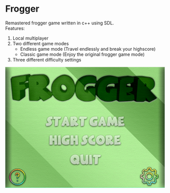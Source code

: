 # Frogger
Remastered frogger game written in c++ using SDL. <br />
Features:
1. Local multiplayer 
2. Two different game modes 
      * Endless game mode (Travel endlessly and break your highscore)
      * Classic game mode (Enjoy the original frogger game mode)
3. Three different difficulty settings 

![alt text](https://github.com/Fiifth/Frogger/blob/master/m0.png)
